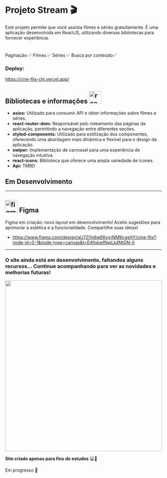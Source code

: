 # Projeto Stream 🎬


Este projeto permite que você assista filmes e séries gratuitamente. É uma aplicação desenvolvida em ReactJS, utilizando diversas bibliotecas para fornecer experiência.
#
Paginação ✅
Filmes ✅
Séries ✅
Busca por conteúdo✅

### Deploy:
https://cine-flix-chi.vercel.app/

## Bibliotecas e informações <img src="https://cdn.jsdelivr.net/gh/devicons/devicon/icons/react/react-original.svg" height="40" alt="react logo"  />

- **axios:** Utilizado para consumir API e obter informações sobre filmes e séries.
- **react-router-dom:** Responsável pelo roteamento das páginas da aplicação, permitindo a navegação entre diferentes seções.
- **styled-components:** Utilizado para estilização dos componentes, oferecendo uma abordagem mais dinâmica e flexível para o design da aplicação.
- **swiper:** Implementação de carrossel para uma experiência de navegação intuitiva.
- **react-icons:** Biblioteca que oferece uma ampla variedade de ícones.
- **Api:** TMBD 

## Em Desenvolvimento
---
## <img src="https://cdn.jsdelivr.net/gh/devicons/devicon/icons/figma/figma-original.svg" height="40" alt="figma logo"  /> Figma

Figma em criação: novo layout em desenvolvimento! Aceito sugestões para aprimorar a estética e a funcionalidade. Compartilhe suas ideias!
- https://www.figma.com/design/aU7Zl1n6wEKvyrNM9cgsHY/cine-flix?node-id=0-1&node-type=canvas&t=E4fpkwfNwLk4NtGN-0
---

### O site ainda está em desenvolvimento, faltandos alguns recursos... Continue acompanhando para ver as novidades e melhorias futuras!
<div>
  <img src="https://github.com/user-attachments/assets/efce3695-eda1-4cae-a4c3-63208547d70a" style="width: 100%; height: 550px;">
<!--   <img src="https://github.com/user-attachments/assets/ba56bbd0-93dc-4e88-ae19-976ac3c8efcd" alt="Descrição da imagem" style="width: 350px; height: 450px;"> -->
</div>

**Site criado apenas para fins de estudos** 💻📝





Em progresso :construction:
